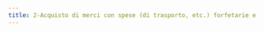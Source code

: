 ```yaml
---
title: 2-Acquisto di merci con spese (di trasporto, etc.) forfetarie e pagamento a scadenza con interessi
---
```

